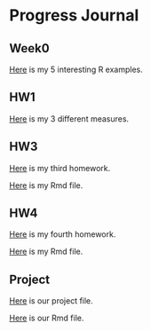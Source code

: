 # Progress Journal

## Week0

[Here](files/HW0.html) is my 5 interesting R examples.

## HW1
[Here](files/HW1.html) is my 3 different measures.

## HW3
[Here](files/hw3he.html) is my third homework.

[Here](files/hw3he.Rmd) is my Rmd file.

## HW4

[Here](files/hw4he.html) is my fourth homework.

[Here](files/hw4he.Rmd) is my Rmd file.

## Project

[Here](files/ie360_project.html) is our project file.

[Here](files/ie360_project.Rmd) is our Rmd file.
